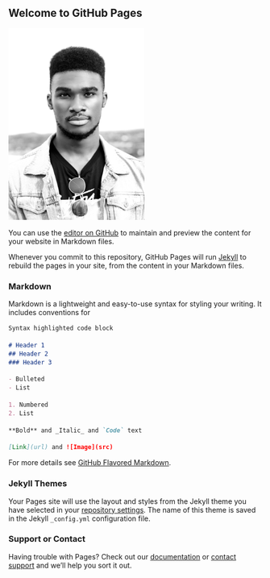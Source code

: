 ## Welcome to GitHub Pages
<p>
<img src=https://github.com/timothymwesigwa/timothymwesigwa.github.io/blob/main/IMG_7019.jpeg.jpeg" width="270" height="380"/>
                                                                                                                            </p>   
                                                                                                                          
                                                                                                                                                                         
You can use the [editor on GitHub](https://github.com/timothymwesigwa/timothymwesigwa.github.io/edit/main/index.md) to maintain and preview the content for your website in Markdown files.

Whenever you commit to this repository, GitHub Pages will run [Jekyll](https://jekyllrb.com/) to rebuild the pages in your site, from the content in your Markdown files.

### Markdown

Markdown is a lightweight and easy-to-use syntax for styling your writing. It includes conventions for

```markdown
Syntax highlighted code block

# Header 1
## Header 2
### Header 3

- Bulleted
- List

1. Numbered
2. List

**Bold** and _Italic_ and `Code` text

[Link](url) and ![Image](src)
```

For more details see [GitHub Flavored Markdown](https://guides.github.com/features/mastering-markdown/).

### Jekyll Themes

Your Pages site will use the layout and styles from the Jekyll theme you have selected in your [repository settings](https://github.com/timothymwesigwa/timothymwesigwa.github.io/settings). The name of this theme is saved in the Jekyll `_config.yml` configuration file.

### Support or Contact

Having trouble with Pages? Check out our [documentation](https://docs.github.com/categories/github-pages-basics/) or [contact support](https://support.github.com/contact) and we’ll help you sort it out.
